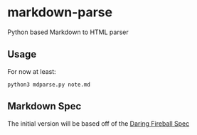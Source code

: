 # markdown-parse
Python based Markdown to HTML parser

## Usage
For now at least:
```shell
python3 mdparse.py note.md
```

## Markdown Spec
The initial version will be based off of the [Daring Fireball Spec](http://daringfireball.net/projects/markdown/basics)
